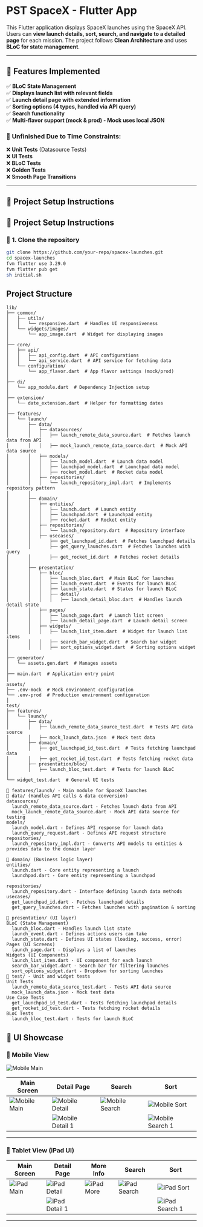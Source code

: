 # PST SpaceX - Flutter App

This Flutter application displays SpaceX launches using the SpaceX API.
Users can **view launch details, sort, search, and navigate to a detailed page** for each mission.
The project follows **Clean Architecture** and uses **BLoC for state management**.

---
## 🚀 Features Implemented

✅ **BLoC State Management**  
✅ **Displays launch list with relevant fields**  
✅ **Launch detail page with extended information**  
✅ **Sorting options (4 types, handled via API query)**  
✅ **Search functionality**  
✅ **Multi-flavor support (mock & prod) - Mock uses local JSON**  

### 🔹 **Unfinished Due to Time Constraints:**
❌ **Unit Tests** (Datasource Tests)  
❌ **UI Tests**  
❌ **BLoC Tests**  
❌ **Golden Tests**  
❌ **Smooth Page Transitions**  

---

## 📜 **Project Setup Instructions**



## 📜 Project Setup Instructions
### 🔹 **1. Clone the repository**
```sh
git clone https://github.com/your-repo/spacex-launches.git
cd spacex-launches
fvm flutter use 3.29.0
fvm flutter pub get
sh initial.sh
```


## Project Structure
```
lib/
├── common/
│   ├── utils/
│   │   └── responsive.dart  # Handles UI responsiveness
│   └── widgets/images/
│       └── app_image.dart  # Widget for displaying images
│
├── core/
│   ├── api/
│   │   ├── api_config.dart  # API configurations
│   │   └── api_service.dart  # API service for fetching data
│   └── configuration/
│       └── app_flavor.dart  # App flavor settings (mock/prod)
│
├── di/
│   └── app_module.dart  # Dependency Injection setup
│
├── extension/
│   └── date_extension.dart  # Helper for formatting dates
│
├── features/
│   └── launch/
│       ├── data/
│       │   ├── datasources/
│       │   │   ├── launch_remote_data_source.dart  # Fetches launch data from API
│       │   │   ├── mock_launch_remote_data_source.dart  # Mock API data source
│       │   ├── models/
│       │   │   ├── launch_model.dart  # Launch data model
│       │   │   ├── launchpad_model.dart  # Launchpad data model
│       │   │   ├── rocket_model.dart  # Rocket data model
│       │   ├── repositories/
│       │   │   └── launch_repository_impl.dart  # Implements repository pattern
│       │
│       ├── domain/
│       │   ├── entities/
│       │   │   ├── launch.dart  # Launch entity
│       │   │   ├── launchpad.dart  # Launchpad entity
│       │   │   ├── rocket.dart  # Rocket entity
│       │   ├── repositories/
│       │   │   └── launch_repository.dart  # Repository interface
│       │   ├── usecases/
│       │       ├── get_launchpad_id.dart  # Fetches launchpad details
│       │       ├── get_query_launches.dart  # Fetches launches with query
│       │       ├── get_rocket_id.dart  # Fetches rocket details
│       │
│       ├── presentation/
│       │   ├── bloc/
│       │   │   ├── launch_bloc.dart  # Main BLoC for launches
│       │   │   ├── launch_event.dart  # Events for launch BLoC
│       │   │   ├── launch_state.dart  # States for launch BLoC
│       │   │   ├── detail/
│       │   │   │   ├── launch_detail_bloc.dart  # Handles launch detail state
│       │   ├── pages/
│       │   │   ├── launch_page.dart  # Launch list screen
│       │   │   ├── launch_detail_page.dart  # Launch detail screen
│       │   ├── widgets/
│       │   │   ├── launch_list_item.dart  # Widget for launch list items
│       │   │   ├── search_bar_widget.dart  # Search bar widget
│       │   │   ├── sort_options_widget.dart  # Sorting options widget
│
├── generator/
│   └── assets.gen.dart  # Manages assets
│
├── main.dart  # Application entry point
│
assets/
├── .env-mock  # Mock environment configuration
└── .env-prod  # Production environment configuration
│
test/
├── features/
│   └── launch/
│       ├── data/
│       │   ├── launch_remote_data_source_test.dart  # Tests API data source
│       │   ├── mock_launch_data.json  # Mock test data
│       ├── domain/
│       │   ├── get_launchpad_id_test.dart  # Tests fetching launchpad data
│       │   ├── get_rocket_id_test.dart  # Tests fetching rocket data
│       ├── presentation/bloc/
│       │   ├── launch_bloc_test.dart  # Tests for launch BLoC
│
└── widget_test.dart  # General UI tests
```
```
📂 features/launch/ - Main module for SpaceX launches
🔹 data/ (Handles API calls & data conversion)
datasources/
  launch_remote_data_source.dart - Fetches launch data from API
  mock_launch_remote_data_source.dart - Mock API data source for testing
models/
  launch_model.dart - Defines API response for launch data
  launch_query_request.dart - Defines API request structure
repositories/
  launch_repository_impl.dart - Converts API models to entities & provides data to the domain layer

🔹 domain/ (Business logic layer)
entities/
  launch.dart - Core entity representing a launch
  launchpad.dart - Core entity representing a launchpad
  
repositories/
  launch_repository.dart - Interface defining launch data methods
usecases/
  get_launchpad_id.dart - Fetches launchpad details
  get_query_launches.dart - Fetches launches with pagination & sorting

🔹 presentation/ (UI layer)
BLoC (State Management)
  launch_bloc.dart - Handles launch list state
  launch_event.dart - Defines actions users can take
  launch_state.dart - Defines UI states (loading, success, error)
Pages (UI Screens)
  launch_page.dart - Displays a list of launches
Widgets (UI Components)
  launch_list_item.dart - UI component for each launch
  search_bar_widget.dart - Search bar for filtering launches
  sort_options_widget.dart - Dropdown for sorting launches
📂 test/ - Unit and widget tests
Unit Tests
  launch_remote_data_source_test.dart - Tests API data source
  mock_launch_data.json - Mock test data
Use Case Tests
  get_launchpad_id_test.dart - Tests fetching launchpad details
  get_rocket_id_test.dart - Tests fetching rocket details
BLoC Tests
  launch_bloc_test.dart - Tests for launch BLoC
```


## 📸 UI Showcase  

### **📌 Mobile View**  
![Mobile Main](assets/images/m_flow.gif)

| Main Screen | Detail Page | Search | Sort |
|------------|------------|--------|------|
| ![Mobile Main](assets/images/m1.png) | ![Mobile Detail](assets/images/mdetail.png) | ![Mobile Search](assets/images/msearch.png) | ![Mobile Sort](assets/images/msort.png) |
|| ![Mobile Detail 1](assets/images/mdetail1.png) |  | ![Mobile Search 1](assets/images/msearch1.png) | ![Mobile Sort 1](assets/images/msort2.png) |

---

### **📌 Tablet View (iPad UI)**  
| Main Screen | Detail Page | More Info | Search | Sort |
|------------|------------|------------|--------|------|
| ![iPad Main](assets/images/ipad.png) | ![iPad Detail](assets/images/ipaddetail.png) | ![iPad More](assets/images/ipadmore.png) | ![iPad Search](assets/images/ipadsearch.png) | ![iPad Sort](assets/images/ipadsort1.png) |
|| ![iPad Detail 1](assets/images/ipaddetail1.png) |  |  | ![iPad Search 1](assets/images/ipadsearch1.png) | ![iPad Sort 2](assets/images/ipadsort2.png) |

---
